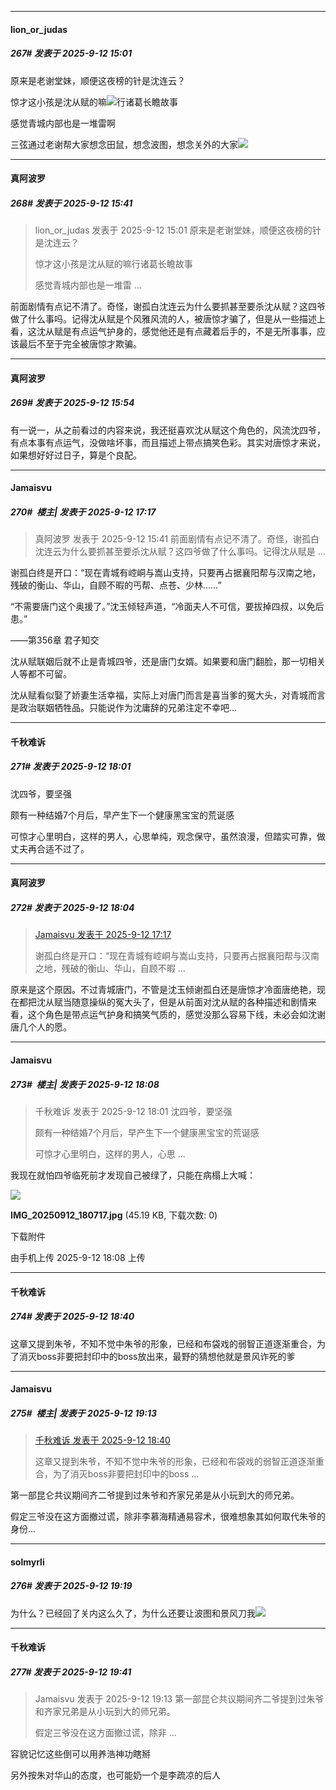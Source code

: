 ﻿
*****

####  lion_or_judas  
##### 267#       发表于 2025-9-12 15:01

原来是老谢堂妹，顺便这夜榜的针是沈连云？

惊才这小孩是沈从赋的嘛<img src="https://static.stage1st.com/image/smiley/face2017/049.png" referrerpolicy="no-referrer">行诸葛长瞻故事

感觉青城内部也是一堆雷啊

三弦通过老谢帮大家想念田鼠，想念波图，想念关外的大家<img src="https://static.stage1st.com/image/smiley/face2017/125.png" referrerpolicy="no-referrer">


*****

####  真阿波罗  
##### 268#       发表于 2025-9-12 15:41

<blockquote>lion_or_judas 发表于 2025-9-12 15:01
原来是老谢堂妹，顺便这夜榜的针是沈连云？

惊才这小孩是沈从赋的嘛行诸葛长瞻故事

感觉青城内部也是一堆雷 ...</blockquote>
前面剧情有点记不清了。奇怪，谢孤白沈连云为什么要抓甚至要杀沈从赋？这四爷做了什么事吗。记得沈从赋是个风雅风流的人，被唐惊才骗了，但是从一些描述上看，这沈从赋是有点运气护身的，感觉他还是有点藏着后手的，不是无所事事，应该最后不至于完全被唐惊才欺骗。


*****

####  真阿波罗  
##### 269#       发表于 2025-9-12 15:54

有一说一，从之前看过的内容来说，我还挺喜欢沈从赋这个角色的，风流沈四爷，有点本事有点运气，没做啥坏事，而且描述上带点搞笑色彩。其实对唐惊才来说，如果想好好过日子，算是个良配。


*****

####  Jamaisvu  
##### 270#         楼主| 发表于 2025-9-12 17:17

<blockquote>真阿波罗 发表于 2025-9-12 15:41
前面剧情有点记不清了。奇怪，谢孤白沈连云为什么要抓甚至要杀沈从赋？这四爷做了什么事吗。记得沈从赋是 ...</blockquote>
谢孤白终是开口：“现在青城有崆峒与嵩山支持，只要再占据襄阳帮与汉南之地，残破的衡山、华山，自顾不暇的丐帮、点苍、少林……”

“不需要唐门这个奥援了。”沈玉倾轻声道，“冷面夫人不可信，要拔掉四叔，以免后患。”

——第356章 君子知交

沈从赋联姻后就不止是青城四爷，还是唐门女婿。如果要和唐门翻脸，那一切相关人等都不可留。

沈从赋看似娶了娇妻生活幸福，实际上对唐门而言是喜当爹的冤大头，对青城而言是政治联姻牺牲品。只能说作为沈庸辞的兄弟注定不幸吧...


*****

####  千秋难诉  
##### 271#       发表于 2025-9-12 18:01

沈四爷，要坚强

颇有一种结婚7个月后，早产生下一个健康黑宝宝的荒诞感

可惊才心里明白，这样的男人，心思单纯，观念保守，虽然浪漫，但踏实可靠，做丈夫再合适不过了。 

*****

####  真阿波罗  
##### 272#       发表于 2025-9-12 18:04

<blockquote><a href="httphttps://stage1st.com/2b/forum.php?mod=redirect&amp;goto=findpost&amp;pid=68414346&amp;ptid=2255622" target="_blank">Jamaisvu 发表于 2025-9-12 17:17</a>

谢孤白终是开口：“现在青城有崆峒与嵩山支持，只要再占据襄阳帮与汉南之地，残破的衡山、华山，自顾不暇 ...</blockquote>
原来是这个原因。不过青城唐门，不管是沈玉倾谢孤白还是唐惊才冷面唐绝艳，现在都把沈从赋当随意操纵的冤大头了，但是从前面对沈从赋的各种描述和剧情来看，这个角色是带点运气护身和搞笑气质的，感觉没那么容易下线，未必会如沈谢唐几个人的愿。


*****

####  Jamaisvu  
##### 273#         楼主| 发表于 2025-9-12 18:08

<blockquote>千秋难诉 发表于 2025-9-12 18:01
沈四爷，要坚强

颇有一种结婚7个月后，早产生下一个健康黑宝宝的荒诞感

可惊才心里明白，这样的男人，心思 ...</blockquote>

我现在就怕四爷临死前才发现自己被绿了，只能在病榻上大喊：

<img src="https://img.stage1st.com/forum/202509/12/180830zaiuulhd7pgc5dku.jpg" referrerpolicy="no-referrer">

<strong>IMG_20250912_180717.jpg</strong> (45.19 KB, 下载次数: 0)

下载附件

由手机上传
2025-9-12 18:08 上传


*****

####  千秋难诉  
##### 274#       发表于 2025-9-12 18:40

这章又提到朱爷，不知不觉中朱爷的形象，已经和布袋戏的弱智正道逐渐重合，为了消灭boss非要把封印中的boss放出来，最野的猜想他就是景风诈死的爹


*****

####  Jamaisvu  
##### 275#         楼主| 发表于 2025-9-12 19:13

<blockquote><a href="httphttps://stage1st.com/2b/forum.php?mod=redirect&amp;goto=findpost&amp;pid=68414817&amp;ptid=2255622" target="_blank">千秋难诉 发表于 2025-9-12 18:40</a>

这章又提到朱爷，不知不觉中朱爷的形象，已经和布袋戏的弱智正道逐渐重合，为了消灭boss非要把封印中的boss ...</blockquote>

第一部昆仑共议期间齐二爷提到过朱爷和齐家兄弟是从小玩到大的师兄弟。

假定三爷没在这方面撤过谎，除非李慕海精通易容术，很难想象其如何取代朱爷的身份...


*****

####  solmyrli  
##### 276#       发表于 2025-9-12 19:19

为什么？已经回了关内这么久了，为什么还要让波图和景风刀我<img src="https://static.stage1st.com/image/smiley/face2017/138.png" referrerpolicy="no-referrer">


*****

####  千秋难诉  
##### 277#       发表于 2025-9-12 19:41

<blockquote>Jamaisvu 发表于 2025-9-12 19:13
第一部昆仑共议期间齐二爷提到过朱爷和齐家兄弟是从小玩到大的师兄弟。

假定三爷没在这方面撤过谎，除非 ...</blockquote>
容貌记忆这些倒可以用养浩神功瞎掰

另外按朱对华山的态度，也可能奶一个是李疏凉的后人

